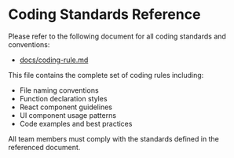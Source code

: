 # Coding Standards Reference

Please refer to the following document for all coding standards and conventions:

- [docs/coding-rule.md](../docs/coding-rule.md)

This file contains the complete set of coding rules including:
- File naming conventions
- Function declaration styles
- React component guidelines
- UI component usage patterns
- Code examples and best practices

All team members must comply with the standards defined in the referenced document.